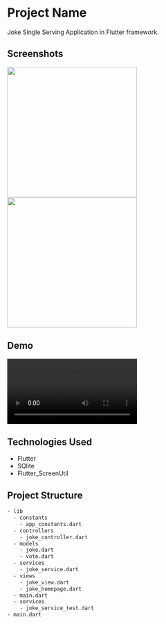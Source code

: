 # Project Name

Joke Single Serving Application in Flutter framework.


## Screenshots </a>
<p float="left">
 <img src="https://github.com/T-qa/hls-interview-test/assets/71199588/5821423f-d3c5-4b18-aaa7-983fc0a46b33.jpg" width="300" />
 <img src="https://github.com/T-qa/hls-interview-test/assets/71199588/d41f8920-8eb7-49d2-b9a1-6773c70628c8.jpg" width="300" />

 
## Demo <a name="demo"></a>
![Demo](https://user-images.githubusercontent.com/71199588/247779264-56ec3194-c83c-4a2f-ac73-e2f22a772b1e.mp4)


## Technologies Used

- Flutter
- SQlite
- Flutter_ScreenUtil


## Project Structure

```bash
- lib
  - constants
    - app_constants.dart
  - controllers
    - joke_controller.dart
  - models
    - joke.dart
    - vote.dart
  - services
    - joke_service.dart
  - views
    - joke_view.dart
    - joke_homepage.dart
  - main.dart
  - services
    - joke_service_test.dart
- main.dart
```


